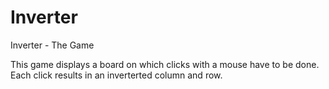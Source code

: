 # Inverter
Inverter - The Game

This game displays a board on which clicks with a mouse have to be done. Each click results in an inverterted column and row.
